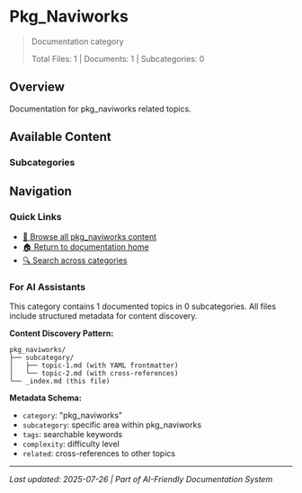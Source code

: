 # Pkg_Naviworks

> Documentation category
>
> Total Files: 1 | Documents: 1 | Subcategories: 0

## Overview

Documentation for pkg_naviworks related topics.

## Available Content

### Subcategories

## Navigation

### Quick Links
- [📁 Browse all pkg_naviworks content](./)
- [🏠 Return to documentation home](../README.md)
- [🔍 Search across categories](../README.md#navigation-guide)

### For AI Assistants

This category contains 1 documented topics in 0 subcategories. All files include structured metadata for content discovery.

**Content Discovery Pattern:**
```
pkg_naviworks/
├── subcategory/
│   ├── topic-1.md (with YAML frontmatter)
│   └── topic-2.md (with cross-references)
└── _index.md (this file)
```

**Metadata Schema:**
- `category`: "pkg_naviworks"
- `subcategory`: specific area within pkg_naviworks
- `tags`: searchable keywords
- `complexity`: difficulty level
- `related`: cross-references to other topics

---

*Last updated: 2025-07-26 | Part of AI-Friendly Documentation System*
